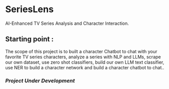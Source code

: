 # SeriesLens
AI-Enhanced TV Series Analysis and Character Interaction.

## Starting point :
The scope of this project is to built a character Chatbot to chat with your favorite TV series characters, analyze a series with NLP and LLMs, scrape our own dataset, use zero shot classifiers, build our own LLM text classifier, use NER to build a character network and build a character chatbot to chat..

### ***Project Under Development***

